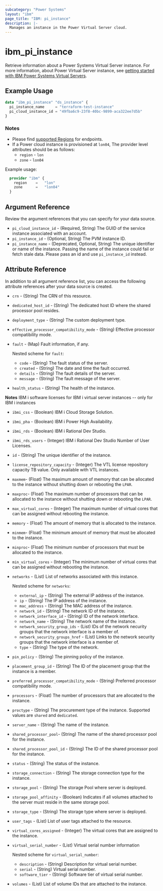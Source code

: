 ```yaml
---
subcategory: "Power Systems"
layout: "ibm"
page_title: "IBM: pi_instance"
description: |-
  Manages an instance in the Power Virtual Server cloud.
---
```


# ibm_pi_instance

Retrieve information about a Power Systems Virtual Server instance. For more information, about Power Virtual Server instance, see [getting started with IBM Power Systems Virtual Servers](https://cloud.ibm.com/docs/power-iaas?topic=power-iaas-getting-started).

## Example Usage

```terraform
data "ibm_pi_instance" "ds_instance" {
  pi_instance_name     = "terraform-test-instance"
  pi_cloud_instance_id = "49fba6c9-23f8-40bc-9899-aca322ee7d5b"
}
```

### Notes

- Please find [supported Regions](https://cloud.ibm.com/apidocs/power-cloud#endpoint) for endpoints.
- If a Power cloud instance is provisioned at `lon04`, The provider level attributes should be as follows:
  - `region` - `lon`
  - `zone` - `lon04`
  
Example usage:

  ```terraform
    provider "ibm" {
      region    =   "lon"
      zone      =   "lon04"
    }
  ```

## Argument Reference

Review the argument references that you can specify for your data source.

- `pi_cloud_instance_id` - (Required, String) The GUID of the service instance associated with an account.
- `pi_instance_id` - (Optional, String) The PVM instance ID.
- `pi_instance_name` - (Deprecated, Optional, String) The unique identifier or name of the instance. Passing the name of the instance could fail or fetch stale data. Please pass an id and use `pi_instance_id` instead.

## Attribute Reference

In addition to all argument reference list, you can access the following attribute references after your data source is created.

- `crn` - (String) The CRN of this resource.
- `dedicated_host_id` - (String) The dedicated host ID where the shared processor pool resides.
- `deployment_type` - (String) The custom deployment type.
- `effective_processor_compatibility_mode` - (String) Effective processor compatibility mode.
- `fault` - (Map) Fault information, if any.
  
  Nested scheme for `fault`:
  - `code` - (String) The fault status of the server.
  - `created` - (String) The date and time the fault occurred.
  - `details` - (String) The fault details of the server.
  - `message` -  (String) The fault message of the server.
  
- `health_status` - (String) The health of the instance.

**Notes** IBM i software licenses for IBM i virtual server instances -- only for IBM i instances

- `ibmi_css` - (Boolean) IBM i Cloud Storage Solution.
- `ibmi_pha` - (Boolean) IBM i Power High Availability.
- `ibmi_rds` - (Boolean) IBM i Rational Dev Studio.
- `ibmi_rds_users` - (Integer) IBM i Rational Dev Studio Number of User Licenses.
- `id` - (String) The unique identifier of the instance.
- `license_repository_capacity` - (Integer) The VTL license repository capacity TB value. Only available with VTL instances.
- `maxmem`- (Float) The maximum amount of memory that can be allocated to the instance without shutting down or rebooting the `LPAR`.
- `maxproc`- (Float) The maximum number of processors that can be allocated to the instance without shutting down or rebooting the `LPAR`.
- `max_virtual_cores` - (Integer) The maximum number of virtual cores that can be assigned without rebooting the instance.
- `memory` - (Float) The amount of memory that is allocated to the instance.
- `minmem`- (Float) The minimum amount of memory that must be allocated to the instance.
- `minproc`- (Float) The minimum number of processors that must be allocated to the instance.
- `min_virtual_cores` - (Integer) The minimum number of virtual cores that can be assigned without rebooting the instance.
- `networks` - (List) List of networks associated with this instance.

  Nested scheme for `networks`:
  - `external_ip` - (String) The external IP address of the instance.
  - `ip` - (String) The IP address of the instance.
  - `mac_address` - (String) The MAC address of the instance.
  - `network_id` - (String) The network ID of the instance.
  - `network_interface_id` - (String) ID of the network interface.
  - `network_name` - (String) The network name of the instance.
  - `network_security_group_ids` - (List) IDs of the network necurity groups that the network interface is a member of.
  - `network_security_groups_href` - (List) Links to the network security groups that the network interface is a member of.
  - `type` - (String) The type of the network.

- `pin_policy` - (String) The pinning policy of the instance.
- `placement_group_id` - (String) The ID of the placement group that the instance is a member.
- `preferred_processor_compatibility_mode` - (String) Preferred processor compatibility mode.
- `processors` - (Float) The number of processors that are allocated to the instance.
- `proctype` - (String) The procurement type of the instance. Supported values are `shared` and `dedicated`.
- `server_name` - (String) The name of the instance.
- `shared_processor_pool`- (String) The name of the shared processor pool for the instance.
- `shared_processor_pool_id` - (String)  The ID of the shared processor pool for the instance.
- `status` - (String) The status of the instance.
- `storage_connection` - (String) The storage connection type for the instance.
- `storage_pool` - (String) The storage Pool where server is deployed.
- `storage_pool_affinity` - (Boolean) Indicates if all volumes attached to the server must reside in the same storage pool.
- `storage_type` - (String) The storage type where server is deployed.
- `user_tags` - (List) List of user tags attached to the resource.
- `virtual_cores_assigned` - (Integer) The virtual cores that are assigned to the instance.
- `virtual_serial_number` - (List) Virtual serial number information

  Nested scheme for `virtual_serial_number`:
  - `description` - (String) Description for virtual serial number.
  - `serial` - (String) Virtual serial number.
  - `software_tier` - (String) Software tier of virtual serial number.
- `volumes` - (List) List of volume IDs that are attached to the instance.
